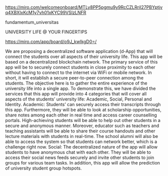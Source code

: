 https://miro.com/welcomeonboard/MTLy8PP5pgmu9y9RcCZLRril27PBYptjvq4XBXlxKcM1y7vh01xKYC99VSIzLNFR


fundamentum_universitas

UNIVERSITY LIFE @ YOUR FINGERTIPS

https://miro.com/app/board/o9J_kwIkgD0=/




We are proposing a decentralized software application (d-App) that will connect the students over all aspects of their university life. This app will be based on a decentralized blockchain network.
The primary service of this app will be to securely connect students in close proximity to each other without having to connect to the internet via WiFi or mobile network. In short, it will establish a secure peer-to-peer connection among the students.
The objective here is to gather the entire experience of the university life into a single app. To demonstrate this, we have divided the services that this app will provide into 4 categories that will cover all aspects of the students’ university life: Academic, Social, Personal and Identity.
Academic: Students’ can securely access their transcripts through this app. Furthermore, they will be able to look at scholarship opportunities, share notes among each other in real time and access career counselling portals. High-achieving students will be able to help out other students in a secure and anonymous manner.
Moreover, educator such as teachers and teaching assistants will be able to share their course handouts and other lecture materials with students in real-time. The school alumni will also be able to access the system so that students can network better, which is a challenge right now.
Social: The decentralized nature of the app will allow students to have anonymous chat with each other. They will be able to access their social news feeds securely and invite other students to join groups for various team tasks. In addition, this app will allow the prediction of university student group hotspots.